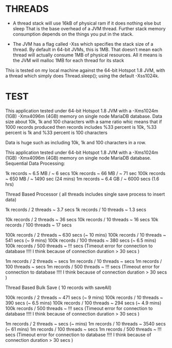 # THREADS
* A thread stack will use 16kB of physical ram if it does nothing else but sleep
That is the base overhead of a JVM thread. Further stack memory consumption depends on the things you put in the stack.

* The JVM has a flag called -Xss which specifies the stack size of a thread. By default in 64-bit JVMs, this is 1MB. That doesn’t mean each thread will actually consume 1MB of physical resources. All it means is the JVM will malloc 1MB for each thread for its stack

This is tested on my local machine against the 64-bit Hotspot 1.8 JVM, with a thread which simply does Thread.sleep(); using the default -Xss1024k.


# TEST

This application tested under 64-bit Hotspot 1.8 JVM with a -Xms1024m (1GB) -Xmx4096m (4GB) memory on single node MariaDB database.
Data size about 10k, 1k and 100 characters with a same ratio whic means that if 1000 records produced then records includes %33 percent is 10k, %33 percent is 1k and %33 percent is 100 characters

Data is huge such as including 10k, 1k and 100 characters in a row.


This application tested under 64-bit Hotspot 1.8 JVM with a -Xms1024m (1GB) -Xmx4096m (4GB) memory on single node MariaDB database.
Sequential Data Processing:

1k records ~ 6.5 MB / ~ 6 secs
10k records ~ 66 MB / ~ 71 sec
100k records  ~ 650 MB / ~ 1490 sec (24 mins)
1m records ~ 6.4 GB  / ~ 6000 secs (1.6 hrs)


Thread Based Processor ( all threads includes single save process to insert data)

1k records      / 2 threads     ~ 3.7 secs
1k records      / 10 threads    ~ 1.3 secs

10k records     / 2 threads     ~ 36 secs
10k records     / 10 threads    ~ 16 secs
10k records     / 100 threads   ~ 17 secs

100k records    / 2 threads     ~  630 secs (~ 10 mins)
100k records    / 10 threads    ~  541 secs (~ 9 mins)
100k records    / 100 threads   ~  380 secs (~ 6.5 mins)
100k records    / 500 threads   ~  !!! secs (Timeout error for connection to database !!!! I think because of connection duration > 30 secs )

1m records      / 2 threads     ~   secs
1m records      / 10 threads    ~   secs
1m records      / 100 threads   ~   secs
1m records      / 500 threads   ~ !!! secs (Timeout error for connection to database !!!! I think because of connection duration > 30 secs )


Thread Based Bulk Save ( 10 records with saveAll)

100k records    / 2 threads     ~  471 secs (~ 9 mins)
100k records    / 10 threads    ~  390 secs (~ 6.5 mins)
100k records    / 100 threads   ~  294 secs (~ 4.9 mins)
100k records    / 500 threads   ~  !!! secs (Timeout error for connection to database !!!! I think because of connection duration > 30 secs )

1m records      / 2 threads     ~   secs  (~  mins)
1m records      / 10 threads    ~  3540 secs  (~ 61 mins)
1m records      / 100 threads   ~   secs
1m records      / 500 threads   ~ !!! secs (Timeout error for connection to database !!!! I think because of connection duration > 30 secs )